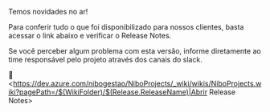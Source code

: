 Temos novidades no ar! 

Para conferir tudo o que foi disponibilizado para nossos clientes, basta acessar o link abaixo e verificar o Release Notes.

Se você perceber algum problema com esta versão, informe diretamente ao time responsável pelo projeto através dos canais do slack.

:rocket: <https://dev.azure.com/nibogestao/NiboProjects/_wiki/wikis/NiboProjects.wiki?pagePath=/$(WikiFolder)/$(Release.ReleaseName)|Abrir Release Notes>
